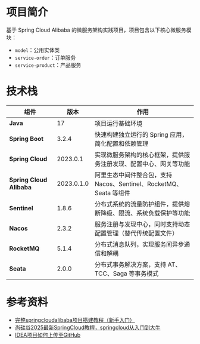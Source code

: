 # 项目简介

基于 Spring Cloud Alibaba 的微服务架构实践项目，项目包含以下核心微服务模块：

- ```model```：公用实体类
- ```service-order```：订单服务
- ```service-product```：产品服务

# 技术栈

| 组件 | 版本 | 作用 |
|------|------|------|
| **Java** | 17 | 项目运行基础环境 |
| **Spring Boot** | 3.2.4 | 快速构建独立运行的 Spring 应用，简化配置和依赖管理 |
| **Spring Cloud** | 2023.0.1 | 实现微服务架构的核心框架，提供服务注册发现、配置中心、网关等功能 |
| **Spring Cloud Alibaba** | 2023.0.1.0 | 阿里生态中间件整合包，支持 Nacos、Sentinel、RocketMQ、Seata 等组件 |
| **Sentinel** | 1.8.6 | 分布式系统的流量防护组件，提供熔断降级、限流、系统负载保护等功能 |
| **Nacos** | 2.3.2 | 服务注册与发现中心，同时支持动态配置管理（替代传统配置文件） |
| **RocketMQ** | 5.1.4 | 分布式消息队列，实现服务间异步通信和解耦 |
| **Seata** | 2.0.0 | 分布式事务解决方案，支持 AT、TCC、Saga 等事务模式 |

# 参考资料
- [完整springcloudalibaba项目搭建教程（新手入门）](https://blog.csdn.net/cl617287/category_12383102.html)
- [尚硅谷2025最新SpringCloud教程，springcloud从入门到大牛](https://www.bilibili.com/video/BV1UJc2ezEFU)
- [IDEA项目如何上传至GitHub](https://blog.csdn.net/m0_73972962/article/details/146198392)
